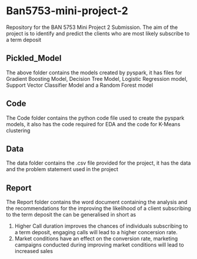 # Ban5753-mini-project-2
Repository for the BAN 5753 Mini Project 2 Submission. The aim of the project is to identify and predict the clients who are most likely subscribe to a term deposit

## Pickled_Model
The above folder contains the models created by pyspark, it has files for Gradient Boosting Model, Decision Tree Model, Logistic Regression model, Support Vector Classifier Model and a Random Forest model

## Code
The Code folder contains the python code file used to create the pyspark models, it also has the code required for EDA and the code for K-Means clustering

## Data
The data folder contains the .csv file provided for the project, it has the data and the problem statement used in the project

## Report
The Report folder contains the word document containing the analysis and the recommendations for the improving the likelihood of a client subscribing to the term deposit the can be generalised in short as
1. Higher Call duration improves the chances of individuals subscribing to a term deposit, engaging calls will lead to a higher concersion rate.
2. Market conditions have an effect on the conversion rate, marketing campaigns conducted during improving market conditions will lead to increased sales

